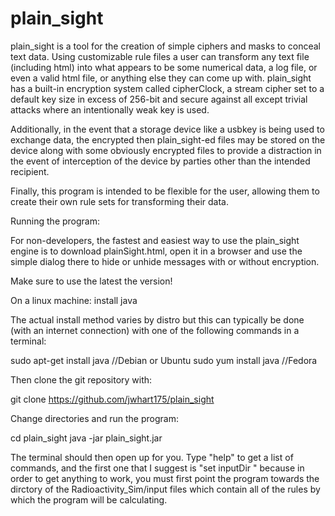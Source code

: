 # plain_sight

plain_sight is a tool for the creation of simple ciphers and masks to conceal text data. Using customizable rule files a user can transform any text file (including html) into what appears to be some numerical data, a log file, or even a valid html file, or anything else they can come up with. plain_sight has a built-in encryption system called cipherClock, a stream cipher set to a default key size in excess of 256-bit and secure against all except trivial attacks where an intentionally weak key is used. 

Additionally, in the event that a storage device like a usbkey is being used to exchange data, the encrypted then plain_sight-ed files may be stored on the device along with some obviously encrypted files to provide a distraction in the event of interception of the device by parties other than the intended recipient.

Finally, this program is intended to be flexible for the user, allowing them to create their own rule sets for transforming their data.

Running the program:

For non-developers, the fastest and easiest way to use the plain_sight engine is to download plainSight.html, open it in a browser and use the simple dialog there to hide or unhide messages with or without encryption. 

Make sure to use the latest the version!

On a linux machine: install java

The actual install method varies by distro but this can typically be done (with an internet connection) with one of the following commands in a terminal:

sudo apt-get install java //Debian or Ubuntu
sudo yum install java //Fedora

Then clone the git repository with:

git clone https://github.com/jwhart175/plain_sight

Change directories and run the program:

cd plain_sight
java -jar plain_sight.jar

The terminal should then open up for you. Type "help" to get a list of commands, and the first one that I suggest is "set inputDir " because in order to get anything to work, you must first point the program towards the dirctory of the Radioactivity_Sim/input files which contain all of the rules by which the program will be calculating.

